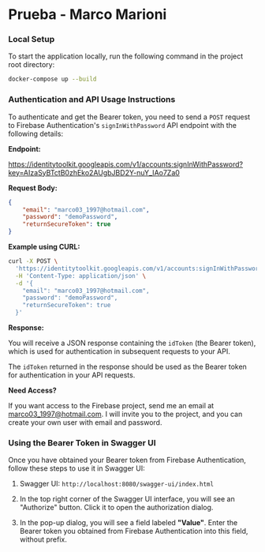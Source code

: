 # Prueba - Marco Marioni

### Local Setup

To start the application locally, run the following command in the project root directory:

```bash
docker-compose up --build
```


### Authentication and API Usage Instructions


To authenticate and get the Bearer token, you need to send a `POST` request to Firebase Authentication's `signInWithPassword` API endpoint with the following details:

**Endpoint:**

https://identitytoolkit.googleapis.com/v1/accounts:signInWithPassword?key=AIzaSyBTctB0zhEko2AUgbJBD2Y-nuY_IAo7Za0

**Request Body:**
```json
{
    "email": "marco03_1997@hotmail.com",
    "password": "demoPassword",
    "returnSecureToken": true
}
```

**Example using CURL:**

```bash
curl -X POST \
  'https://identitytoolkit.googleapis.com/v1/accounts:signInWithPassword?key=AIzaSyBTctB0zhEko2AUgbJBD2Y-nuY_IAo7Za0' \
  -H 'Content-Type: application/json' \
  -d '{
    "email": "marco03_1997@hotmail.com",
    "password": "demoPassword",
    "returnSecureToken": true
  }'
```

**Response:**

You will receive a JSON response containing the `idToken` (the Bearer token), which is used for authentication in subsequent requests to your API.

The `idToken` returned in the response should be used as the Bearer token for authentication in your API requests.

**Need Access?**

If you want access to the Firebase project, send me an email at [marco03_1997@hotmail.com](mailto:marco03_1997@hotmail.com). I will invite you to the project, and you can create your own user with email and password.

### Using the Bearer Token in Swagger UI

Once you have obtained your Bearer token from Firebase Authentication, follow these steps to use it in Swagger UI:

1. Swagger UI: `http://localhost:8080/swagger-ui/index.html`

2.  In the top right corner of the Swagger UI interface, you will see an "Authorize" button. Click it to open the authorization dialog.

3.  In the pop-up dialog, you will see a field labeled **"Value"**. Enter the Bearer token you obtained from Firebase Authentication into this field, without prefix.


